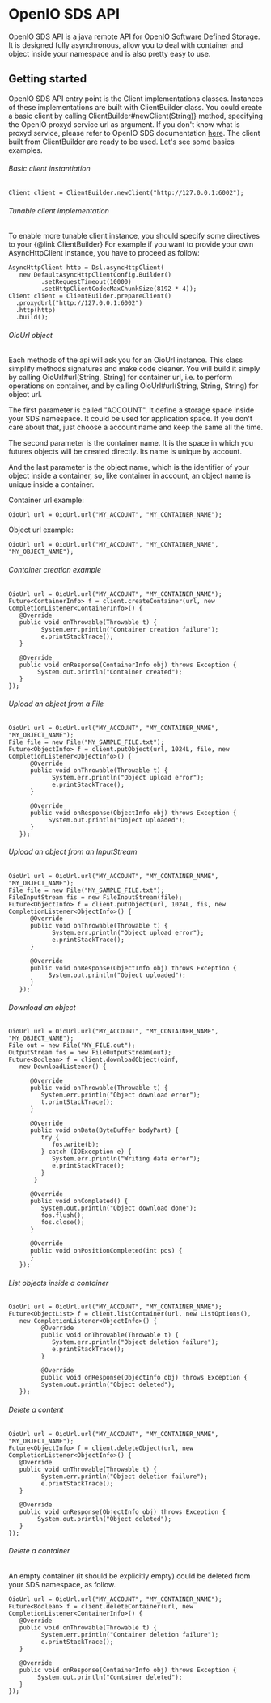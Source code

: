 OpenIO SDS API
==============

OpenIO SDS API is a java remote API for [OpenIO Software Defined Storage](https://github.com/open-io/oio-sds). It is designed fully asynchronous, 
allow you to deal with container and object inside your namespace and is also pretty easy to use.

Getting started
------------

  OpenIO SDS API entry point is the Client implementations classes. Instances of these implementations
  are built with ClientBuilder class. You could create a basic client by calling
  ClientBuilder#newClient(String)} method, specifying the OpenIO proxyd
  service url as argument. If you don't know what is proxyd service, please refer to OpenIO SDS documentation [here](https://github.com/open-io/oio-sds/wiki/OpenIO-SDS-Proxy).
  The client built from ClientBuilder are ready to be used. Let's see some basics examples.

###### Basic client instantiation
   
    Client client = ClientBuilder.newClient("http://127.0.0.1:6002");
    
###### Tunable client implementation

  To enable more tunable client instance, you should specify some directives to
  your {@link ClientBuilder} For example if you want to provide your own
  AsyncHttpClient instance, you have to proceed as follow:
  
    AsyncHttpClient http = Dsl.asyncHttpClient(
       new DefaultAsyncHttpClientConfig.Builder()
             .setRequestTimeout(10000)
             .setHttpClientCodecMaxChunkSize(8192 * 4));
    Client client = ClientBuilder.prepareClient()
      .proxydUrl("http://127.0.0.1:6002")
      .http(http)
      .build();

###### OioUrl object

  Each methods of the api will ask you for an OioUrl instance. This class simplify methods signatures and make code cleaner.
  You will build it simply by calling OioUrl#url(String, String) for container url, i.e. to perform operations on container,
  and by calling OioUrl#url(String, String, String) for object url. 
  
  The first parameter is called "ACCOUNT". It define a storage space inside your SDS namespace. It could be used 
  for application space. If you don't care about that, just choose a account name and keep the same all the time.
  
  The second parameter is the container name. It is the space in which you futures objects will be created directly. 
  Its name is unique by account.
  
  And the last parameter is the object name, which is the identifier of your object inside a container, so, like container in account,
  an object name is unique inside a container.
  
  Container url example:
     
    OioUrl url = OioUrl.url("MY_ACCOUNT", "MY_CONTAINER_NAME");
    
  Object url example:
  
    OioUrl url = OioUrl.url("MY_ACCOUNT", "MY_CONTAINER_NAME", "MY_OBJECT_NAME");

###### Container creation example 

    OioUrl url = OioUrl.url("MY_ACCOUNT", "MY_CONTAINER_NAME");
    Future<ContainerInfo> f = client.createContainer(url, new CompletionListener<ContainerInfo>() {
       @Override
       public void onThrowable(Throwable t) {
             System.err.println("Container creation failure");
             e.printStackTrace();
       }
       
       @Override
       public void onResponse(ContainerInfo obj) throws Exception {
            System.out.println("Container created");
       }
    });
    
###### Upload an object from a File

    OioUrl url = OioUrl.url("MY_ACCOUNT", "MY_CONTAINER_NAME", "MY_OBJECT_NAME");
    File file = new File("MY_SAMPLE_FILE.txt");
    Future<ObjectInfo> f = client.putObject(url, 1024L, file, new CompletionListener<ObjectInfo>() {
          @Override
          public void onThrowable(Throwable t) {
                System.err.println("Object upload error");
                e.printStackTrace();
          }
          
          @Override
          public void onResponse(ObjectInfo obj) throws Exception {
               System.out.println("Object uploaded");
          }
       });

###### Upload an object from an InputStream

    OioUrl url = OioUrl.url("MY_ACCOUNT", "MY_CONTAINER_NAME", "MY_OBJECT_NAME");
    File file = new File("MY_SAMPLE_FILE.txt");
    FileInputStream fis = new FileInputStream(file);
    Future<ObjectInfo> f = client.putObject(url, 1024L, fis, new CompletionListener<ObjectInfo>() {
          @Override
          public void onThrowable(Throwable t) {
                System.err.println("Object upload error");
                e.printStackTrace();
          }
          
          @Override
          public void onResponse(ObjectInfo obj) throws Exception {
               System.out.println("Object uploaded");
          }
       });

###### Download an object

    OioUrl url = OioUrl.url("MY_ACCOUNT", "MY_CONTAINER_NAME", "MY_OBJECT_NAME");
    File out = new File("MY_FILE.out");
    OutputStream fos = new FileOutputStream(out);
    Future<Boolean> f = client.downloadObject(oinf,
       new DownloadListener() {
    
          @Override
          public void onThrowable(Throwable t) {
             System.err.println("Object download error");
             t.printStackTrace();
          }
    
          @Override
          public void onData(ByteBuffer bodyPart) {
             try {
                fos.write(b);
             } catch (IOException e) {
                System.err.println("Writing data error");
                e.printStackTrace();
             }
		   }
    
          @Override
          public void onCompleted() {
             System.out.println("Object download done");
             fos.flush();
             fos.close();
          }
    
          @Override
          public void onPositionCompleted(int pos) {
          }
       });

###### List objects inside a container

    OioUrl url = OioUrl.url("MY_ACCOUNT", "MY_CONTAINER_NAME");
    Future<ObjectList> f = client.listContainer(url, new ListOptions(),
       new CompletionListener<ObjectInfo>() {
             @Override
             public void onThrowable(Throwable t) {
                System.err.println("Object deletion failure");
                e.printStackTrace();
             }
        
             @Override
             public void onResponse(ObjectInfo obj) throws Exception {
             System.out.println("Object deleted");
       });
            
###### Delete a content

    OioUrl url = OioUrl.url("MY_ACCOUNT", "MY_CONTAINER_NAME", "MY_OBJECT_NAME");
    Future<ObjectInfo> f = client.deleteObject(url, new CompletionListener<ObjectInfo>() {
       @Override
       public void onThrowable(Throwable t) {
             System.err.println("Object deletion failure");
             e.printStackTrace();
       }
       
       @Override
       public void onResponse(ObjectInfo obj) throws Exception {
            System.out.println("Object deleted");
       }
    });

###### Delete a container

An empty container (it should be explicitly empty) could be deleted from your SDS namespace, as follow.

    OioUrl url = OioUrl.url("MY_ACCOUNT", "MY_CONTAINER_NAME");
    Future<Boolean> f = client.deleteContainer(url, new CompletionListener<ContainerInfo>() {
       @Override
       public void onThrowable(Throwable t) {
             System.err.println("Container deletion failure");
             e.printStackTrace();
       }
       
       @Override
       public void onResponse(ContainerInfo obj) throws Exception {
            System.out.println("Container deleted");
       }
    });
